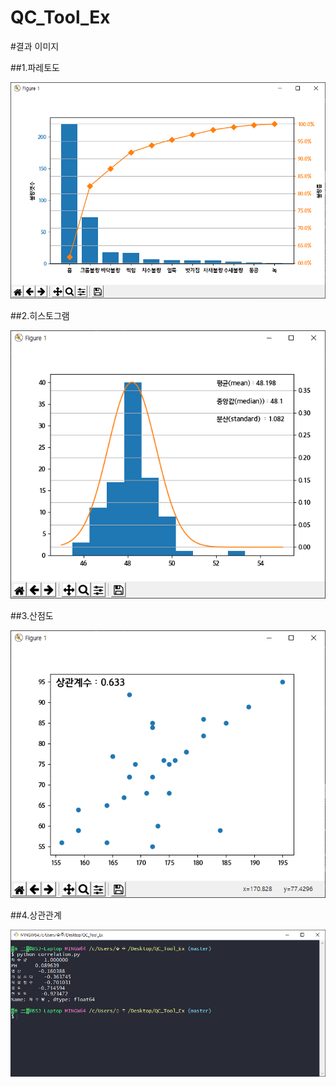 # QC_Tool_Ex

#결과 이미지


##1.파레토도

![pareto](./result/파레토%20차트.PNG)


##2.히스토그램

![histo](./result/히스토그램.PNG)

##3.산점도

![scatter](./result/산점도.PNG)

##4.상관관계

![corr](./result/상관관계.PNG)
